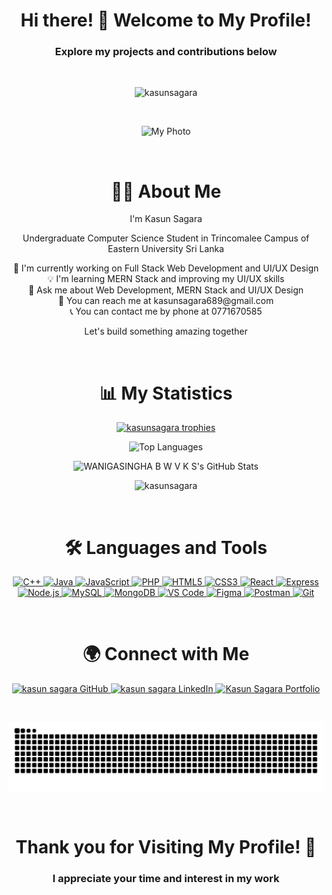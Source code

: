 <h1 align="center">Hi there! 👋 Welcome to My Profile!</h1> 
<h3 align="center">Explore my projects and contributions below</h3>              
<br>
<p align="center">     
  <img src="https://komarev.com/ghpvc/?username=kasunsagara&label=Profile%20views&color=ff69b4&style=flat" alt="kasunsagara" />                                
</p>   
<br> 
<p align="center">       
  <img  src="https://repository-images.githubusercontent.com/588181932/e36ec678-7984-4cdd-8e4c-a3932772ff8e" alt="My Photo" width="620" height="280" />                    
</p> 
<br>     
     
<h1 align="center">👨‍🎓 About Me</h1>         
<p align="center">I'm Kasun Sagara</p>
<p align="center">Undergraduate Computer Science Student in Trincomalee Campus of Eastern University Sri Lanka</p>   
<p align="center">
  🚀 I'm currently working on Full Stack Web Development and UI/UX Design<br />  
  💡 I'm learning MERN Stack and improving my UI/UX skills<br />
  💬 Ask me about Web Development, MERN Stack and UI/UX Design<br />
  📧 You can reach me at kasunsagara689@gmail.com<br /> 
  📞 You can contact me by phone at 0771670585<br />
</p>
<p align="center">Let's build something amazing together</p>
<br>

<h1 align="center">📊 My Statistics</h1>  
<p align="center">
  <a href="https://github.com/ryo-ma/github-profile-trophy"> 
    <img src="https://github-profile-trophy.vercel.app/?username=kasunsagara&theme=dracula&no-frame=true&row=1&column=7" alt="kasunsagara trophies" />
  </a>
</p>
<p align="center">
  <img src="https://github-readme-stats.vercel.app/api/top-langs/?username=kasunsagara&layout=compact&theme=tokyonight" alt="Top Languages" />  
</p>
<p align="center">
  <img src="https://github-readme-stats.vercel.app/api?username=kasunsagara&show_icons=true&locale=en&theme=tokyonight" alt="WANIGASINGHA B W V K S's GitHub Stats" />
</p>
<p align="center">
  <img src="https://github-readme-streak-stats.herokuapp.com/?user=kasunsagara&theme=tokyonight" alt="kasunsagara" />  
</p>
<br>

<h1 align="center">🛠️ Languages and Tools</h1>
<p align="center">
  <a href="https://www.w3schools.com/cpp/" target="_blank" rel="noreferrer">
    <img src="https://img.shields.io/badge/C++-00599C?style=for-the-badge&logo=c%2B%2B&logoColor=white" alt="C++" />
  </a>
  <a href="https://www.java.com" target="_blank" rel="noreferrer">
    <img src="https://img.shields.io/badge/Java-007396?style=for-the-badge&logo=java&logoColor=white" alt="Java" /> 
  </a>
  <a href="https://developer.mozilla.org/en-US/docs/Web/JavaScript" target="_blank" rel="noreferrer">
    <img src="https://img.shields.io/badge/JavaScript-1E90FF?style=for-the-badge&logo=javascript&logoColor=white" alt="JavaScript" />
  </a>
  <a href="https://www.php.net" target="_blank" rel="noreferrer"> 
    <img src="https://img.shields.io/badge/PHP-777BB4?style=for-the-badge&logo=php&logoColor=white" alt="PHP" />
  </a> 
  <a href="https://www.w3.org/html/" target="_blank" rel="noreferrer">
    <img src="https://img.shields.io/badge/HTML5-E34F26?style=for-the-badge&logo=html5&logoColor=white" alt="HTML5" />
  </a> 
  <a href="https://www.w3schools.com/css/" target="_blank" rel="noreferrer">
    <img src="https://img.shields.io/badge/CSS3-1572B6?style=for-the-badge&logo=css3&logoColor=white" alt="CSS3" />
  </a>
  <a href="https://reactjs.org/" target="_blank" rel="noreferrer">
    <img src="https://img.shields.io/badge/React-0bb07f?style=for-the-badge&logo=react&logoColor=white" alt="React" />
  </a>
    <a href="https://expressjs.com" target="_blank" rel="noreferrer">
    <img src="https://img.shields.io/badge/Express-800080?style=for-the-badge&logo=express&logoColor=white" alt="Express" />
  </a>
  <a href="https://nodejs.org" target="_blank" rel="noreferrer">
    <img src="https://img.shields.io/badge/Node.js-339933?style=for-the-badge&logo=nodedotjs&logoColor=white" alt="Node.js" />
  </a> 
  <a href="https://www.mysql.com/" target="_blank" rel="noreferrer">
    <img src="https://img.shields.io/badge/MySQL-4479A1?style=for-the-badge&logo=mysql&logoColor=white" alt="MySQL" />
  </a>
  <a href="https://www.mongodb.com/" target="_blank" rel="noreferrer">
    <img src="https://img.shields.io/badge/MongoDB-4EA94B?style=for-the-badge&logo=mongodb&logoColor=white" alt="MongoDB" />
  </a> 
  <a href="https://code.visualstudio.com/" target="_blank" rel="noreferrer">
    <img src="https://img.shields.io/badge/VS%20Code-7C3AED?style=for-the-badge&logo=visual-studio-code&logoColor=white" alt="VS Code" />
  </a>
  <a href="https://figma.com/" target="_blank" rel="noreferrer">
    <img src="https://img.shields.io/badge/Figma-6B21A8?style=for-the-badge&logo=figma&logoColor=white" alt="Figma" />
  </a>
  <a href="https://postman.com" target="_blank" rel="noreferrer">
    <img src="https://img.shields.io/badge/Postman-FF6C37?style=for-the-badge&logo=postman&logoColor=white" alt="Postman" />
  </a>
  <a href="https://git-scm.com/" target="_blank" rel="noreferrer">
    <img src="https://img.shields.io/badge/Git-F05032?style=for-the-badge&logo=git&logoColor=white" alt="Git" />
  </a>
</p>
<br>

<h1 align="center">🌍 Connect with Me</h1>
<p align="center">
  <a href="https://github.com/kasunsagara" target="blank">
    <img src="https://img.shields.io/badge/GitHub-FF5733?style=for-the-badge&logo=github&logoColor=white" alt="kasun sagara GitHub" />
  </a>
  <a href="https://www.linkedin.com/in/kasun-sagara-ba47b22a9/" target="blank">
    <img src="https://img.shields.io/badge/LinkedIn-0077B5?style=for-the-badge&logo=linkedin&logoColor=white" alt="kasun sagara LinkedIn" />
  </a>
  <a href="https://portfolio-website-frontend-gamma.vercel.app" target="_blank">
    <img src="https://img.shields.io/badge/Portfolio-28a745?style=for-the-badge&logo=read-the-docs&logoColor=white" alt="Kasun Sagara Portfolio" />
  </a>
</p>
<br>

<p align="center">
  <img src="https://github.com/kasunsagara/kasunsagara/raw/output/github-contribution-grid-snake.svg" />
</p>
<br>
<h1 align="center">Thank you for Visiting My Profile! 🙌</h1>
<h3 align="center">I appreciate your time and interest in my work</h3>                                                                                                                            
